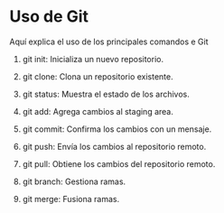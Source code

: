Uso de Git
===
Aquí explica el uso de los principales comandos e Git

1. git init: Inicializa un nuevo repositorio.

2. git clone: Clona un repositorio existente.

3. git status: Muestra el estado de los archivos.

4. git add: Agrega cambios al staging area.

5. git commit: Confirma los cambios con un mensaje.

6. git push: Envía los cambios al repositorio remoto.

7. git pull: Obtiene los cambios del repositorio remoto.

8. git branch: Gestiona ramas.

9. git merge: Fusiona ramas.
